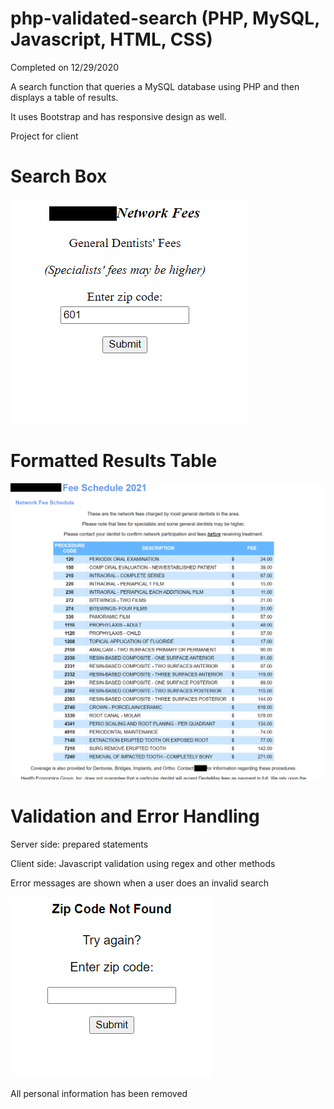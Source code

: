 # php-validated-search (PHP, MySQL, Javascript, HTML, CSS) 
Completed on 12/29/2020

A search function that queries a MySQL database using PHP and then displays a table of results.

It uses Bootstrap and has responsive design as well.

Project for client

# Search Box
![Results Table](https://raw.githubusercontent.com/tvox15/php-validated-search/master/images/search-box.PNG)

# Formatted Results Table
![Results Table](https://raw.githubusercontent.com/tvox15/php-validated-search/master/images/search-results.PNG)


# Validation and Error Handling
Server side: prepared statements 

Client side: Javascript validation using regex and other methods


Error messages are shown when a user does an invalid search

![Error handling](https://raw.githubusercontent.com/tvox15/php-validated-search/master/images/error-handling.PNG)


All personal information has been removed
